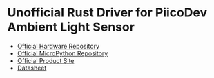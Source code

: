 [Official Hardware Repository]: https://github.com/CoreElectronics/CE-PiicoDev-Ambient-Light-Sensor-VEML6030/tree/2c46d51e90e8e83d5c3dfa3b6a614adb75469b6c
[Official MicroPython Repository]: https://github.com/CoreElectronics/CE-PiicoDev-VEML6030-MicroPython-Module/tree/14b19d9dffe959efd90a55e7a37e663788ab53ff
[Official Product Site]: https://piico.dev/p3
[Datasheet]: https://www.vishay.com/en/product/84366/
# Unofficial Rust Driver for PiicoDev Ambient Light Sensor
- [Official Hardware Repository]
- [Official MicroPython Repository]
- [Official Product Site]
- [Datasheet]
